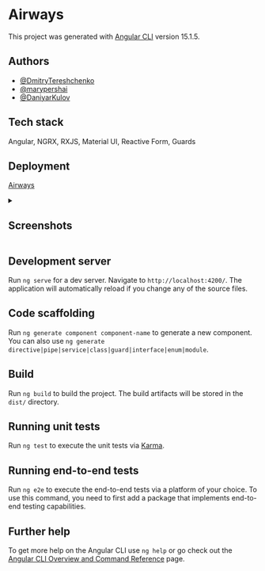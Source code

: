 # Airways

This project was generated with [Angular CLI](https://github.com/angular/angular-cli) version 15.1.5.

## Authors

- [@DmitryTereshchenko](https://github.com/DmitryTereshchenko)
- [@marypershai](https://github.com/marypershai)
- [@DaniyarKulov](https://github.com/DaniyarKulov)

## Tech stack

Angular, NGRX, RXJS, Material UI, Reactive Form, Guards

## Deployment  

[Airways](https://6473d9356d456f062d11ed22--cute-gaufre-3c3aae.netlify.app/)

<details>
  <summary><h2>Screenshots</h2></summary>  
  
 ![image](https://github.com/DaniyarKulov/airways-angular/assets/91828656/bf8e0de8-0da1-4276-b7c4-413b686dc3fe)
 ![image](https://github.com/DaniyarKulov/airways-angular/assets/91828656/75a4a9e4-3944-48e8-9759-f738cfe40235)
 ![image](https://github.com/DaniyarKulov/airways-angular/assets/91828656/2a349ad1-b5c9-419a-aa2d-d84d08e5efb8)
 ![image](https://github.com/DaniyarKulov/airways-angular/assets/91828656/0b52f87d-ea57-4eb9-80d5-39e857925e1a)
 ![image](https://github.com/DaniyarKulov/airways-angular/assets/91828656/7dcfcdb4-968f-48f9-8b4f-32d1bd3474e2)
 ![image](https://github.com/DaniyarKulov/airways-angular/assets/91828656/fd7ea541-2d33-4421-8afa-1586c5ef5069)

</details>

## Development server

Run `ng serve` for a dev server. Navigate to `http://localhost:4200/`. The application will automatically reload if you change any of the source files.

## Code scaffolding

Run `ng generate component component-name` to generate a new component. You can also use `ng generate directive|pipe|service|class|guard|interface|enum|module`.

## Build

Run `ng build` to build the project. The build artifacts will be stored in the `dist/` directory.

## Running unit tests

Run `ng test` to execute the unit tests via [Karma](https://karma-runner.github.io).

## Running end-to-end tests

Run `ng e2e` to execute the end-to-end tests via a platform of your choice. To use this command, you need to first add a package that implements end-to-end testing capabilities.

## Further help

To get more help on the Angular CLI use `ng help` or go check out the [Angular CLI Overview and Command Reference](https://angular.io/cli) page.
